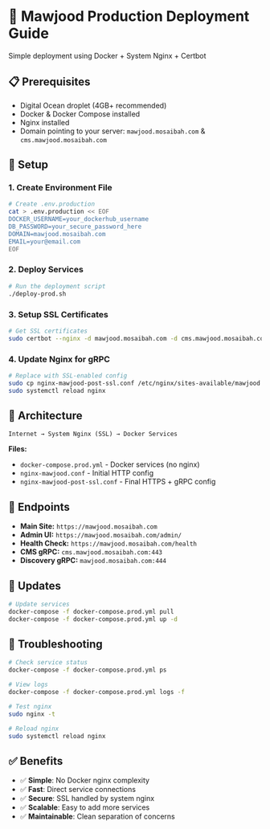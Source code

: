 # 🚀 Mawjood Production Deployment Guide

Simple deployment using Docker + System Nginx + Certbot

## 📋 Prerequisites

- Digital Ocean droplet (4GB+ recommended)
- Docker & Docker Compose installed
- Nginx installed
- Domain pointing to your server: `mawjood.mosaibah.com` & `cms.mawjood.mosaibah.com`

## 🔧 Setup

### 1. Create Environment File

```bash
# Create .env.production
cat > .env.production << EOF
DOCKER_USERNAME=your_dockerhub_username
DB_PASSWORD=your_secure_password_here
DOMAIN=mawjood.mosaibah.com
EMAIL=your@email.com
EOF
```

### 2. Deploy Services

```bash
# Run the deployment script
./deploy-prod.sh
```

### 3. Setup SSL Certificates

```bash
# Get SSL certificates
sudo certbot --nginx -d mawjood.mosaibah.com -d cms.mawjood.mosaibah.com
```

### 4. Update Nginx for gRPC

```bash
# Replace with SSL-enabled config
sudo cp nginx-mawjood-post-ssl.conf /etc/nginx/sites-available/mawjood
sudo systemctl reload nginx
```

## 🎯 Architecture

```
Internet → System Nginx (SSL) → Docker Services
```

**Files:**
- `docker-compose.prod.yml` - Docker services (no nginx)
- `nginx-mawjood.conf` - Initial HTTP config
- `nginx-mawjood-post-ssl.conf` - Final HTTPS + gRPC config

## 📍 Endpoints

- **Main Site:** `https://mawjood.mosaibah.com`
- **Admin UI:** `https://mawjood.mosaibah.com/admin/`
- **Health Check:** `https://mawjood.mosaibah.com/health`
- **CMS gRPC:** `cms.mawjood.mosaibah.com:443`
- **Discovery gRPC:** `mawjood.mosaibah.com:444`

## 🔄 Updates

```bash
# Update services
docker-compose -f docker-compose.prod.yml pull
docker-compose -f docker-compose.prod.yml up -d
```

## 🐛 Troubleshooting

```bash
# Check service status
docker-compose -f docker-compose.prod.yml ps

# View logs
docker-compose -f docker-compose.prod.yml logs -f

# Test nginx
sudo nginx -t

# Reload nginx
sudo systemctl reload nginx
```

## ✅ Benefits

- ✅ **Simple**: No Docker nginx complexity
- ✅ **Fast**: Direct service connections
- ✅ **Secure**: SSL handled by system nginx
- ✅ **Scalable**: Easy to add more services
- ✅ **Maintainable**: Clean separation of concerns 
